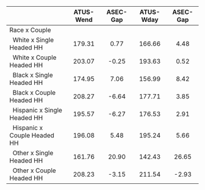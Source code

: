 
|                      |    ATUS-Wend |     ASEC-Gap |    ATUS-Wday |     ASEC-Gap |
| -------------------- | :----------: | :----------: | :----------: | :----------: |
| Race x Couple        |              |              |              |              |
| &nbsp;&nbsp;White x Single Headed HH |       179.31 |         0.77 |       166.66 |         4.48 |
| &nbsp;&nbsp;White x Couple Headed HH |       203.07 |        -0.25 |       193.63 |         0.52 |
| &nbsp;&nbsp;Black x Single Headed HH |       174.95 |         7.06 |       156.99 |         8.42 |
| &nbsp;&nbsp;Black x Couple Headed HH |       208.27 |        -6.64 |       177.71 |         3.85 |
| &nbsp;&nbsp;Hispanic x Single Headed HH |       195.57 |        -6.27 |       176.53 |         2.91 |
| &nbsp;&nbsp;Hispanic x Couple Headed HH |       196.08 |         5.48 |       195.24 |         5.66 |
| &nbsp;&nbsp;Other x Single Headed HH |       161.76 |        20.90 |       142.43 |        26.65 |
| &nbsp;&nbsp;Other x Couple Headed HH |       208.23 |        -3.15 |       211.54 |        -2.93 |

